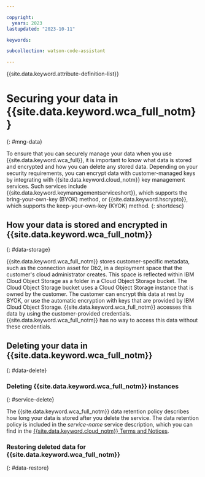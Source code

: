 ```yaml
---

copyright:
  years: 2023
lastupdated: "2023-10-11"

keywords:

subcollection: watson-code-assistant

---
```


{{site.data.keyword.attribute-definition-list}}

# Securing your data in {{site.data.keyword.wca_full_notm}}
{: #mng-data}


To ensure that you can securely manage your data when you use {{site.data.keyword.wca_full}}, it is important to know what data is stored and encrypted and how you can delete any stored data. Depending on your security requirements, you can encrypt data with customer-managed keys by integrating with {{site.data.keyword.cloud_notm}} key management services. Such services include {{site.data.keyword.keymanagementserviceshort}}, which supports the bring-your-own-key (BYOK) method, or {{site.data.keyword.hscrypto}}, which supports the keep-your-own-key (KYOK) method.
{: shortdesc}


## How your data is stored and encrypted in {{site.data.keyword.wca_full_notm}}
{: #data-storage}

{{site.data.keyword.wca_full_notm}} stores customer-specific metadata, such as the connection asset for Db2, in a deployment space that the customer's cloud administrator creates. This space is reflected within IBM Cloud Object Storage as a folder in a Cloud Object Storage bucket. The Cloud Object Storage bucket uses a Cloud Object Storage instance that is owned by the customer. The customer can encrypt this data at rest by BYOK, or use the automatic encryption with keys that are provided by IBM Cloud Object Storage. {{site.data.keyword.wca_full_notm}} accesses this data by using the customer-provided credentials. {{site.data.keyword.wca_full_notm}} has no way to access this data without these credentials.

## Deleting your data in {{site.data.keyword.wca_full_notm}}
{: #data-delete}



### Deleting {{site.data.keyword.wca_full_notm}} instances
{: #service-delete}


The {{site.data.keyword.wca_full_notm}} data retention policy describes how long your data is stored after you delete the service. The data retention policy is included in the _service-name_ service description, which you can find in the [{{site.data.keyword.cloud_notm}} Terms and Notices](/docs/overview?topic=overview-terms).

### Restoring deleted data for {{site.data.keyword.wca_full_notm}}
{: #data-restore}
